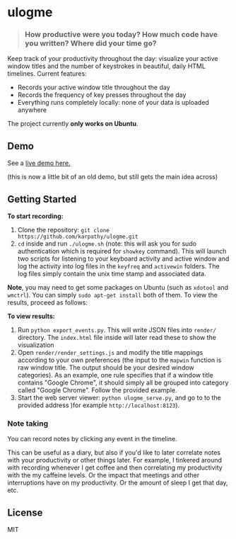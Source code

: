 
# ulogme


> ### How productive were you today? How much code have you written? Where did your time go?

Keep track of your productivity throughout the day: visualize your active window titles and the number of keystrokes in beautiful, daily HTML timelines. Current features:

- Records your active window title throughout the day
- Records the frequency of key presses throughout the day
- Everything runs completely locally: none of your data is uploaded anywhere

The project currently **only works on Ubuntu**.

## Demo

See a [live demo here.](http://cs.stanford.edu/people/karpathy/ulogme)

(this is now a little bit of an old demo, but still gets the main idea across)

## Getting Started

**To start recording:**

1. Clone the repository: `git clone https://github.com/karpathy/ulogme.git`
2. `cd` inside and run `./ulogme.sh` (note: this will ask you for sudo authentication which is required for `showkey` command). This will launch two scripts for listening to your keyboard activity and active window and log the activity into log files in the `keyfreq` and `activewin` folders.  The log files simply contain the unix time stamp and associated data.

**Note**, you may need to get some packages on Ubuntu (such as `xdotool` and `wmctrl`). You can simply `sudo apt-get install` both of them. To view the results, proceed as follows:

**To view results:**

1. Run `python export_events.py`. This will write JSON files into `render/` directory. The `index.html` file inside will later read these to show the visualization
2. Open `render/render_settings.js` and modify the title mappings according to your own preferences (the input to the `mapwin` function is raw window title. The output should be your desired window categories). As an example, one rule specifies that if a window title contains "Google Chrome", it should simply all be grouped into category called "Google Chrome". Follow the provided example.
3. Start the web server viewer: `python ulogme_serve.py`, and go to to the provided address )for example `http://localhost:8123`).

### Note taking

You can record notes by clicking any event in the timeline. 

This can be useful as a diary, but also if you'd like to later correlate notes with your productivity or other things later. For example, I tinkered around with recording whenever I get coffee and then correlating my productivity with the my caffeine levels. Or the impact that meetings and other interruptions have on my productivity. Or the amount of sleep I get that day, etc.

## License
MIT
